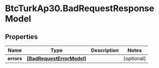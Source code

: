 # BtcTurkAp30.BadRequestResponseModel

## Properties
Name | Type | Description | Notes
------------ | ------------- | ------------- | -------------
**errors** | [**[BadRequestErrorModel]**](BadRequestErrorModel.md) |  | [optional] 
